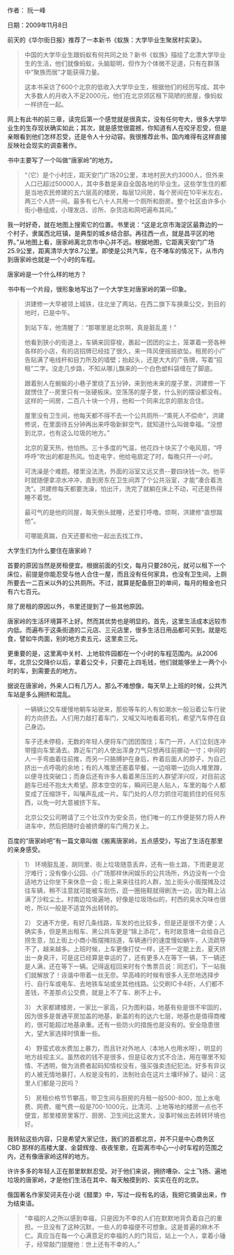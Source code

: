 作者： 阮一峰

日期：2009年11月8日

前天的《华尔街日报》推荐了一本新书《蚁族：大学毕业生聚居村实录》。

>中国的大学毕业生跟蚂蚁有何共同之处？新书《蚁族》描绘了北漂大学毕业生的生活，他们就像蚂蚁，头脑聪明，但作为个体微不足道，只有在群落中“聚族而居”才能获得力量。
>
>这本书采访了600个北京的低收入大学毕业生，根据他们的经历写成。其中大多数人的月收入不足2000元，他们在北京郊区租下简陋的房屋，像蚂蚁一样挤在一起。

网上有此书的前三章，读完后第一个感觉就是很真实，没有任何夸大，很多大学毕业生的生存现状确实如此；其次，就是感觉很震撼，你知道有人在咬牙忍受，但是亲眼看到他们怎样忍受，还是令人十分动容。我很推荐此书，国内难得有这样直接反映社会现实的调查著作。

书中主要写了一个叫做“唐家岭”的地方。

>“（它）是个小村庄，距天安门广场20公里，本地村民大约3000人，但外来人口已超过50000人，其中多数是来自全国各地的毕业生。这些学生住的都是当地农民修建的五六层高的楼房，每层12间房，每个房间在10平米左右，两三个人挤一间。最多有七八十人共用一个厕所和厨房。整个社区由许多小街小巷组成，小理发店、诊所、杂货店和网吧遍布其间。”

我一时好奇，就在地图上搜索它的位置。书里说：“这是北京市海淀区最靠边的一个村子，隶属西北旺镇，是典型的城乡结合部。再往西一点，就是昌平区的地界。”从地图上看，唐家岭离北京市中心并不远。根据地图，它距离天安门广场25.9公里，距离清华大学8.7公里。即使是公共汽车，在不堵车的情况下，从市内到唐家岭也就是一个小时的车程。

唐家岭是一个什么样的地方？

书中有一个片段，很形象地写出了一个大学生对唐家岭的第一印象。

>洪建修一大早被领上城铁，往北坐了两站，在西二旗下车换乘公交，到目的地时，已是中午。
>
>到站下车，他清醒了：“那哪里是北京啊，真是脏乱差！”
>
>他看到狭小的街道上，车辆来回穿梭，裹起一团团的尘土，笼罩着一旁各种各样的小店，有的店招牌已经挂了很久，来一阵风便摇摇欲坠。租房的小广告贴满了电线杆和目力所及的墙壁；抬起头，还是大大的广告牌，写着“招租”二字。没走几步路，不知从哪儿飘来的一个白色塑料袋缠在了脚底。
>
>跟着别人在蜿蜒的小巷子里绕了五分钟，来到他未来的屋子里，洪建修一下就愣住了--房里只有一张硬板床。空荡荡的屋子里，什么别的摆设都没有。这样的一间房，二百八十块一个月，他和一个同来北京的朋友合住。
>
>屋里没有卫生间，他每天都不得不去一个公共厕所--“熏死人不偿命”，洪建修说，在里面待五分钟再出来呼吸新鲜空气，就知道什么叫做幸福。“没想到北京，也有这么垃圾的地方。”
>
>北京的夏天热，他怕热。三十多度的气温，他花四十块买了个电风扇，“呼呼呼”吹出的都是热风。怕走电字，他给电扇定了时，每晚只开一小时。
>
>可洗澡是个难题。楼里没法洗，外面的浴室又远又贵--要四块钱一次。他平时就随便拿凉水冲冲，直到房东在卫生间弄了个公共浴室，才能”凑合着洗洗“。洪建修每天都要洗澡，怕出汗，洗完了就躺在床上不动，可还是热得睡不着觉。
>
>最可气的是他的同屋，每天倒头就睡，还爱打呼噜。烦啊，洪建修“直想踹他”。
>
>可哪能真踹，白天还要和他一起出去找工作。

大学生们为什么要住在唐家岭？

首要的原因当然是房租便宜。根据前面的引文，每月只要280元，就可以租下一个床位，前提是你能忍受与他人合住一屋，而且没有任何家具，也没有卫生间，上厕所要去一二百米以外的公共厕所。不过，就算是配备厨卫的单间，每月的租金也只有六七百元。

除了房租的原因以外，书里还提到了一些其他原因。

唐家岭的生活环境算不上好。然而其优势也是明显的。首先，这里生活成本远较市内低。而遍布于这条街道的二元店、三元店里，很多生活日用品都可买到。就是吃食，譬如牛肉面，别的地方卖五元，这里卖三元。

更重要的是，这里离中关村、上地软件园都在一个小时的车程范围内。从2006年，北京公交降价以后，拿着公交卡，只要花上四毛钱，他们就能够坐上一两个小时的车，到需要去的地方。

据说在唐家岭，外来人口有几万人。那么不难想像，每天早上上班的时候，公共汽车站是多么拥挤和混乱。

>一辆辆公交车缓慢地朝车站驶来，那些等车的人有如潮水一般沿着公车行驶的方向挤去。人们用力敲打着车门，又喊又叫地看着司机，希望汽车停在自己身边。
>
>车子还未停稳，无数的年轻人便将车门团团围住；车门一开，人们立刻连冲带撞向车里涌去。靠近车门的人使出浑身力气只想再往前挪动一寸；中间的人一手弯曲着往前推，而另一只胳膊护在身后，杵着后面人的脖子，为自己挤出一点呼吸的余地；有的人嘴里还塞着早餐，一边咀嚼一边向人堆里蹭，以便寻找突破口；而身后还有许多人看着黑压压的人群望洋兴叹，对目前这趟车已经不抱太大希望。原本空空的车，瞬间已是人贴人，车里的每个人都变成了压缩饼干，叫嚷声乱成一片。车门处的人尽力抓住可能抓住的任何东西，以免一时大意被挤下车。
>
>北京公交公司聘请了三个壮汉作为安全员，他们唯一的工作便是努力将人杵进车中，然后把随时会被挤爆的车门用力关上。

百度的“唐家岭吧”有一篇文章叫做《搬离唐家岭，五点感受》，写出了生活在那里的亲身感受。

>1） 环境脏乱差，胡同里、街上垃圾随意丢弃，还有一些土路，下雨更是泥泞难行；没有像小公园、小广场那样休闲娱乐的公共场所，外边没有一个合适地方让你坐下来休息一会；街上来来往往的人群，加上街头小贩摆摊及过往车辆，稍不注意就可能被车刮伤，逛一圈拖鞋就得刷洗一边，因为鞋上沾满了沙粒尘土。村南边垃圾遍地，好像是垃圾场似的，村西的臭水沟味也很呛，所以一般是不适宜外出转转的。
>
>2） 交通不方便，有好几条线路，车发的也比较多，但是还是很不方便；人确实多，但是黑出租车、黑公共车更是“锦上添花”，有时故意堵一会给自己捞生意，加上街上小商小贩摆摊挡道，车辆通行的速度慢如蜗牛，人流疏导不了，越来越多。上班时候，上车更像打仗一样，还不一定能上去，夏天挤出一身臭汗，可是这已经算是幸运的了，还有更多人在等下一辆，下一辆还是人满，还在等下一辆。记得返程回来时有个售票员说：同志们，下一站我们就解放了！诙谐中带着一丝无奈。早高峰的时候有很多人无奈地选择步行、自行车或电车、去地铁车站或坐其他线路。公交刷IC卡4折，人们都不差钱，不差那点公交费，就是上不了车、刷不上卡。
>
>3） 大家都建楼房，一家比一家高，只为图利益，地基有些是很不牢固的，因为很多是普通平房加盖的地基，新盖的有的达六七层，地基也是值得商榷的，很可能超过地基承重。还有一些防火的措施也是没有的。安全隐患很大，望大家选择时慎重一些。
>
>4） 野蛮式收水费加上暴力，而且针对外地人（本地人也用水呀），明显的地方歧视主义。虽然收的钱不是很多，但是征收方式不合法，用在哪里不知情、不透明，做为消费者起码知情权没有，强买强卖违纪犯法。好多有异议的人被无情地暴打，人权是没有的，法制社会在这片土壤坏掉了。疑问：这里人们都是刁民吗？
>
>5） 房租价格节节攀高，带卫生间与厨房的月租一般500-800，加上水电费、网费、暖气费一般是700-1000元，比清河、上地等地的楼房一点也不便宜，那里楼房里客厅、厨房、卫生间比这里大，没事时候出去转转环境也好。

我转贴这些内容，只是希望大家记住，我们的首都北京，并不只是中心商务区 CBD 那样的高楼大厦、金碧辉煌、夜夜笙歌，在距离市中心一小时车程的范围之内，还有像唐家岭这样的地方。

许许多多的年轻人正在那里默默忍受。对于他们来说，拥挤嘈杂、尘土飞扬、遍地垃圾的唐家岭，才是他们生活在其中、每天触摸到的、实实在在的北京。

俄国著名作家契诃夫在小说《醋栗》中，写过一段有名的话，我把它摘录出来，作为结束语。

>“幸福的人之所以感到幸福，只是因为不幸的人们在默默地背负着自己的重担。一旦没有了这种沉默，一些人的幸福便不可想象。这是普遍的麻木不仁。真应当在每一个心满意足的幸福的人的门背后，站上一个人，拿着小锤子，经常敲门提醒他：世上还有不幸的人。”